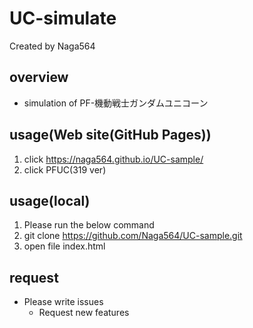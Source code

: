 # UC-simulate

Created by Naga564

## overview
- simulation of PF-機動戦士ガンダムユニコーン

## usage(Web site(GitHub Pages))
1. click https://naga564.github.io/UC-sample/
1. click PFUC(319 ver)
## usage(local)
1. Please run the below command
1. git clone https://github.com/Naga564/UC-sample.git
1. open file index.html 

## request
- Please write issues
  - Request new features
